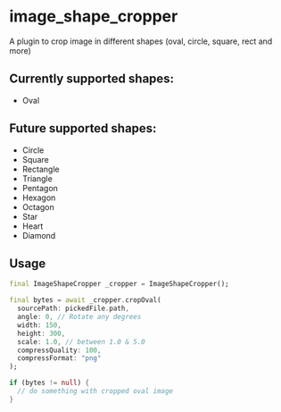 # image_shape_cropper

A plugin to crop image in different shapes (oval, circle, square, rect and more)

## Currently supported shapes:

- Oval

## Future supported shapes:

- Circle
- Square
- Rectangle
- Triangle
- Pentagon
- Hexagon
- Octagon
- Star
- Heart
- Diamond

## Usage

```dart
final ImageShapeCropper _cropper = ImageShapeCropper();

final bytes = await _cropper.cropOval(
  sourcePath: pickedFile.path,
  angle: 0, // Rotate any degrees
  width: 150,
  height: 300,
  scale: 1.0, // between 1.0 & 5.0
  compressQuality: 100,
  compressFormat: "png"
);

if (bytes != null) {
  // do something with cropped oval image 
}
```



